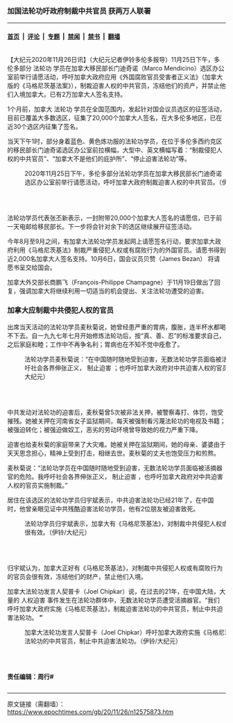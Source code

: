 ### 加国法轮功吁政府制裁中共官员 获两万人联署

---

#### [首页](../../../..?n12575873) &nbsp;|&nbsp; [评论](../../../../../epoch-comment?n12575873) &nbsp;|&nbsp; [专题](../../../../../epoch-special?n12575873) &nbsp;|&nbsp; [禁闻](../../../../../epoch-news?n12575873) &nbsp;|&nbsp; [禁书](../../../../../books?n12575873) &nbsp;|&nbsp; [翻墙](https://github.com/gfw-breaker/nogfw/blob/master/README.md?n12575873)


<div class="column" id="artbody" itemprop="articleBody">
 <!-- article content begin -->
 <p>
  【大纪元2020年11月26日讯】（大纪元记者伊铃多伦多报导）11月25日下午，多伦多部分
  <ok href="https://www.epochtimes.com/gb/tag/%E6%B3%95%E8%BD%AE%E5%8A%9F.html">
   法轮功
  </ok>
  学员在加拿大移民部长门迪奇诺（Marco Mendicino）选区办公室前举行请愿活动，呼吁加拿大政府应用《外国腐败官员受害者正义法》（加拿大版的《马格尼茨基法案》），制裁迫害人权的中共官员，冻结他们的资产，并禁止他们入境加拿大。已有2万加拿大人签名支持。
 </p>
 <p>
  1个月前，加拿大
  <ok href="https://www.epochtimes.com/gb/tag/%E6%B3%95%E8%BD%AE%E5%8A%9F.html">
   法轮功
  </ok>
  学员在全国范围内，发起针对国会议员选区的征签活动，目前已覆盖大多数选区，征集了20,000个加拿大人签名，在大多伦多地区，已在近30个选区内征集了签名。
 </p>
 <p>
  当天下午1时，部分身着蓝色、黄色炼功服的法轮功学员，在位于多伦多西约克区的移民部长门迪奇诺选区办公室前拉横幅，大型中、英文横幅写着：“制裁侵犯人权的中共官员”、“加拿大不是他们的庇护所”、“停止迫害法轮功”等。
 </p>
 <figure aria-describedby="caption-attachment-12575891" class="wp-caption alignnone" id="attachment_12575891" style="width: 600px">
  <ok href="https://i.epochtimes.com/assets/uploads/2020/11/DSC_0037.jpg" target="_blank">
   <img alt="" class="size-large wp-image-12575891" src="https://i.epochtimes.com/assets/uploads/2020/11/DSC_0037-600x402.jpg"/>
  </ok>
  <br/><figcaption class="wp-caption-text" id="caption-attachment-12575891">
   2020年11月25日下午，多伦多部分法轮功学员在加拿大移民部长门迪奇诺（Marco Mendicino）选区办公室前举行请愿活动，呼吁加拿大政府制裁迫害人权的中共官员。（伊铃/大纪元）
  </figcaption><br/>
 </figure><br/>
 <p>
  法轮功学员代表张丕新表示，一封附带20,000个加拿大人签名的请愿信，已于前一天电邮给移民部长。下一步将会针对余下的选区继续展开征签活动。
 </p>
 <p>
  今年8月至9月之间，有加拿大法轮功学员发起网上请愿签名行动，要求加拿大政府利用《马格尼茨基法》制裁严重侵犯人权或有腐败行为的外国官员。请愿书得到近2,000名加拿大人签名支持。10月6日，国会议员贝赞（James Bezan） 将请愿书呈交给国会。
 </p>
 <p>
  加拿大外交部长商鹏飞（François-Philippe Champagne）于11月19日做出了回复，强调加拿大将继续利用一切适当的机会提出、关注法轮功遭受的迫害。
 </p>
 <h3>
  加拿大应制裁中共侵犯人权的官员
 </h3>
 <p>
  出席当天活动的法轮功学员麦秋菊说，她曾经患严重的胃病，腹胀，连半杯水都喝不下去。自一九九七年七月开始修炼法轮功后，按“真、善、忍”的标准要求自己，之后家庭和睦；工作中不再争名利；胃病也在不知不觉中痊愈了。
 </p>
 <figure aria-describedby="caption-attachment-12575892" class="wp-caption alignnone" id="attachment_12575892" style="width: 600px">
  <ok href="https://i.epochtimes.com/assets/uploads/2020/11/DSC_0007-2.jpg" target="_blank">
   <img alt="" class="size-large wp-image-12575892" src="https://i.epochtimes.com/assets/uploads/2020/11/DSC_0007-2-600x402.jpg"/>
  </ok>
  <br/><figcaption class="wp-caption-text" id="caption-attachment-12575892">
   法轮功学员麦秋菊说：“在中国随时随地受到迫害，无数法轮功学员面临被活摘器官的危险。我呼吁社会各界伸张正义，
   <ok href="https://www.epochtimes.com/gb/tag/%E5%88%B6%E6%AD%A2%E8%BF%AB%E5%AE%B3.html">
    制止迫害
   </ok>
   ；也呼吁加拿大政府对中共迫害人权的官员实施制裁。” （伊铃/大纪元）
  </figcaption><br/>
 </figure><br/>
 <p>
  中共发动对法轮功的迫害后，麦秋菊曾5次被非法关押，被警察毒打、体罚，饱受摧残。她被关押在河南省女子监狱期间，每天被强制看污蔑法轮功的电视及书籍；被强迫转化；被强迫做奴工，恶劣的劳动环境曾导致她的视力严重下降。
 </p>
 <p>
  迫害也给麦秋菊的家庭带来了大灾难。她被关押在监狱期间，她的母亲、婆婆由于天天思念担心，精神上受到打击，相继去世。麦秋菊的丈夫也饱受压力和煎熬。
 </p>
 <p>
  麦秋菊说：“法轮功学员在中国随时随地受到迫害，无数法轮功学员面临被活摘器官的危险。我呼吁社会各界伸张正义，
  <ok href="https://www.epochtimes.com/gb/tag/%E5%88%B6%E6%AD%A2%E8%BF%AB%E5%AE%B3.html">
   制止迫害
  </ok>
  ，也呼吁加拿大政府对中共迫害人权的官员实施制裁。”
 </p>
 <p>
  居住在该选区的法轮功学员归宇斌表示，中共迫害法轮功已经21年了，在中国时，他曾亲眼见证中共残酷迫害法轮功学员，他有2位朋友被迫害致死。
 </p>
 <figure aria-describedby="caption-attachment-12575893" class="wp-caption alignnone" id="attachment_12575893" style="width: 600px">
  <ok href="https://i.epochtimes.com/assets/uploads/2020/11/DSC_0026.jpg" target="_blank">
   <img alt="" class="size-large wp-image-12575893" src="https://i.epochtimes.com/assets/uploads/2020/11/DSC_0026-600x402.jpg"/>
  </ok>
  <br/><figcaption class="wp-caption-text" id="caption-attachment-12575893">
   法轮功学员归宇斌表示，加拿大有《马格尼茨基法》，对制裁中共侵犯人权或有腐败行为的官员会很有效。（伊铃/大纪元）
  </figcaption><br/>
 </figure><br/>
 <p>
  归宇斌认为，加拿大正好有《马格尼茨基法》，对制裁中共侵犯人权或有腐败行为的官员会很有效，冻结他们的财产，禁止他们入境。
 </p>
 <p>
  加拿大法轮功发言人契普卡（Joel Chipkar）说，在过去的21年，在中国大陆，大量的
  <ok href="https://www.epochtimes.com/gb/tag/%E4%BA%BA%E6%9D%83%E8%BF%AB%E5%AE%B3.html">
   人权迫害
  </ok>
  事件发生在法轮功群体中，无数法轮功学员遭受活摘器官。“我们呼吁加拿大政府实施《马格尼茨基法》，制裁迫害法轮功的中共官员，制止中共迫害法轮功。
  <strong>
   ”
  </strong>
 </p>
 <figure aria-describedby="caption-attachment-12575894" class="wp-caption alignnone" id="attachment_12575894" style="width: 593px">
  <ok href="https://i.epochtimes.com/assets/uploads/2020/11/DSC_0031-1.jpg" target="_blank">
   <img alt="" class="wp-image-12575894" src="https://i.epochtimes.com/assets/uploads/2020/11/DSC_0031-1-600x402.jpg"/>
  </ok>
  <br/><figcaption class="wp-caption-text" id="caption-attachment-12575894">
   加拿大法轮功发言人契普卡（Joel Chipkar）呼吁加拿大政府实施《马格尼茨基法》，制裁迫害法轮功的中共官员，制止中共迫害法轮功。（伊铃/大纪元）
  </figcaption><br/>
 </figure><br/>
 <p>
  <strong>
   责任编辑：周行#
  </strong>
 </p>
 <!-- article content end -->
</div>


---

原文链接（需翻墙）：https://www.epochtimes.com/gb/20/11/26/n12575873.htm